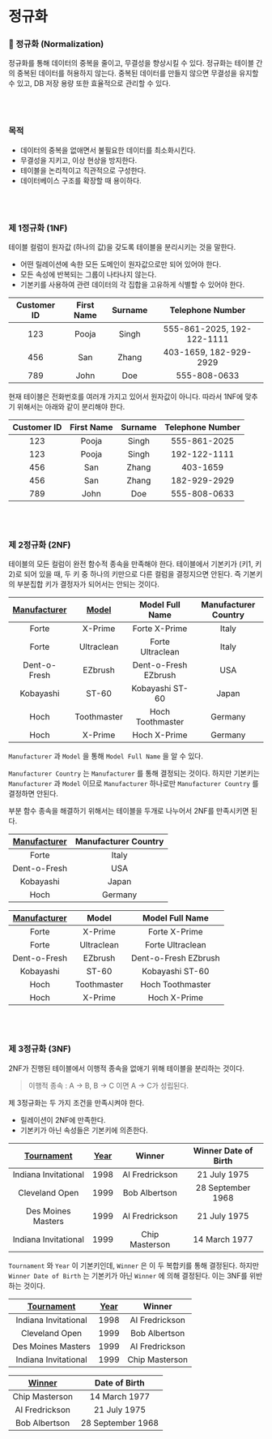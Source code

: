 # 정규화

### 🎨 정규화 (Normalization)

정규화를 통해 데이터의 중복을 줄이고, 무결성을 향상시킬 수 있다. 정규화는 테이블 간의 중복된 데이터를 허용하지 않는다. 중복된 데이터를 만들지 않으면 무결성을 유지할 수 있고, DB 저장 용량 또한 효율적으로 관리할 수 있다.

</br>

</br>

### 목적

- 데이터의 중복을 없애면서 불필요한 데이터를 최소화시킨다.
- 무결성을 지키고, 이상 현상을 방지한다.
- 테이블을 논리적이고 직관적으로 구성한다.
- 데이터베이스 구조를 확장할 때 용이하다.

</br>

</br>

### 제 1정규화 (1NF)

테이블 컬럼이 원자값 (하나의 값)을 갖도록 테이블을 분리시키는 것을 말한다.

- 어떤 릴레이션에 속한 모든 도메인이 원자값으로만 되어 있어야 한다.
- 모든 속성에 반복되는 그룹이 나타나지 않는다.
- 기본키를 사용하여 관련 데이터의 각 집합을 고유하게 식별할 수 있어야 한다.

| Customer ID | First Name | Surname |      Telephone Number      |
| :---------: | :--------: | :-----: | :------------------------: |
|     123     |   Pooja    |  Singh  | 555-861-2025, 192-122-1111 |
|     456     |    San     |  Zhang  |   403-1659, 182-929-2929   |
|     789     |    John    |   Doe   |        555-808-0633        |

현재 테이블은 전화번호를 여러개 가지고 있어서 원자값이 아니다. 따라서 1NF에 맞추기 위해서는 아래와 같이 분리해야 한다.

| Customer ID | First Name | Surname | Telephone Number |
| :---------: | :--------: | :-----: | :--------------: |
|     123     |   Pooja    |  Singh  |   555-861-2025   |
|     123     |   Pooja    |  Singh  |   192-122-1111   |
|     456     |    San     |  Zhang  |     403-1659     |
|     456     |    San     |  Zhang  |   182-929-2929   |
|     789     |    John    |   Doe   |   555-808-0633   |

</br>

</br>

### 제 2정규화 (2NF)

테이블의 모든 컬럼이 완전 함수적 종속을 만족해야 한다. 테이블에서 기본키가 (키1, 키2)로 되어 있을 때, 두 키 중 하나의 키만으로 다른 컬럼을 결정지으면 안된다. 즉 기본키의 부분집합 키가 결정자가 되어서는 안되는 것이다.

| <u>Manufacturer</u> | <u>Model</u> |   Model Full Name    | Manufacturer Country |
| :-----------------: | :----------: | :------------------: | :------------------: |
|        Forte        |   X-Prime    |    Forte X-Prime     |        Italy         |
|        Forte        |  Ultraclean  |   Forte Ultraclean   |        Italy         |
|    Dent-o-Fresh     |   EZbrush    | Dent-o-Fresh EZbrush |         USA          |
|      Kobayashi      |    ST-60     |   Kobayashi ST-60    |        Japan         |
|        Hoch         | Toothmaster  |   Hoch Toothmaster   |       Germany        |
|        Hoch         |   X-Prime    |     Hoch X-Prime     |       Germany        |

`Manufacturer` 과 `Model` 을 통해 `Model Full Name` 을 알 수 있다. 

`Manufacturer Country` 는 `Manufacturer` 를 통해 결정되는 것이다. 하지만 기본키는 `Manufacturer` 과 `Model` 이므로 `Manufacturer` 하나로만 `Manufacturer Country` 를 결정하면 안된다.

부분 함수 종속을 해결하기 위해서는 테이블을 두개로 나누어서 2NF를 만족시키면 된다.

| <u>Manufacturer</u> | Manufacturer Country |
| :-----------------: | :------------------: |
|        Forte        |        Italy         |
|    Dent-o-Fresh     |         USA          |
|      Kobayashi      |        Japan         |
|        Hoch         |       Germany        |

| <u>Manufacturer</u> |    Model    |   Model Full Name    |
| :-----------------: | :---------: | :------------------: |
|        Forte        |   X-Prime   |    Forte X-Prime     |
|        Forte        | Ultraclean  |   Forte Ultraclean   |
|    Dent-o-Fresh     |   EZbrush   | Dent-o-Fresh EZbrush |
|      Kobayashi      |    ST-60    |   Kobayashi ST-60    |
|        Hoch         | Toothmaster |   Hoch Toothmaster   |
|        Hoch         |   X-Prime   |     Hoch X-Prime     |

</br>

</br>

### 제 3정규화 (3NF)

2NF가 진행된 테이블에서 이행적 종속을 없애기 위해 테이블을 분리하는 것이다. 

> 이행적 종속 : A -> B, B -> C 이면 A -> C가 성립된다.

제 3정규화는 두 가지 조건을 만족시켜야 한다.

- 릴레이션이 2NF에 만족한다.
- 기본키가 아닌 속성들은 기본키에 의존한다.

|  <u>Tournament</u>   | <u>Year</u> |     Winner     | Winner Date of Birth |
| :------------------: | :---------: | :------------: | :------------------: |
| Indiana Invitational |    1998     | AI Fredrickson |     21 July 1975     |
|    Cleveland Open    |    1999     | Bob Albertson  |  28 September 1968   |
|  Des Moines Masters  |    1999     | AI Fredrickson |     21 July 1975     |
| Indiana Invitational |    1999     | Chip Masterson |    14 March 1977     |

`Tournament` 와 `Year` 이 기본키인데, `Winner` 은 이 두 복합키를 통해 결정된다. 하지만 `Winner Date of Birth` 는 기본키가 아닌 `Winner` 에 의해 결정된다. 이는 3NF를 위반하는 것이다.

|  <u>Tournament</u>   | <u>Year</u> |     Winner     |
| :------------------: | :---------: | :------------: |
| Indiana Invitational |    1998     | AI Fredrickson |
|    Cleveland Open    |    1999     | Bob Albertson  |
|  Des Moines Masters  |    1999     | AI Fredrickson |
| Indiana Invitational |    1999     | Chip Masterson |

| <u>Winner</u>  |   Date of Birth   |
| :------------: | :---------------: |
| Chip Masterson |   14 March 1977   |
| AI Fredrickson |   21 July 1975    |
| Bob Albertson  | 28 September 1968 |

